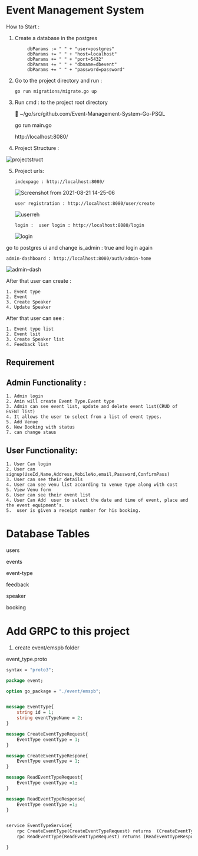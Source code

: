 # Event Management System

How to Start :

1. Create a database in the postgres

```
    	dbParams := " " + "user=postgres"
        dbParams += " " + "host=localhost"
        dbParams += " " + "port=5432"
        dbParams += " " + "dbname=dbevent"
        dbParams += " " + "password=password"
```

2.  Go to the project directory and run :

        go run migrations/migrate.go up

3.  Run cmd : to the project root directory

     ~/go/src/github.com/Event-Management-System-Go-PSQL

    go run main.go

    http://localhost:8080/

4.  Project Structure :

![projectstruct](https://user-images.githubusercontent.com/37740006/130315655-0d5c5442-0549-4802-88c6-6cf555b00aad.png)

5.  Project urls:

        indexpage : http://localhost:8080/

    ![Screenshot from 2021-08-21 14-25-06](https://user-images.githubusercontent.com/85335954/130315830-6acc4961-4a18-49b9-b8e6-0e68773738a1.png)

        user registration : http://localhost:8080/user/create

    ![userreh](https://user-images.githubusercontent.com/85335954/130315937-8197c169-cd94-412c-8fa6-8b91027da5ce.png)

        login :  user login : http://localhost:8080/login

    ![login](https://user-images.githubusercontent.com/85335954/130315976-214aa843-d656-4227-81e2-b6c0c9cb4c6d.png)

go to postgres ui and change is_admin : true and login again

    admin-dashboard : http://localhost:8080/auth/admin-home

![admin-dash](https://user-images.githubusercontent.com/85335954/130316145-df95185f-6fad-43a1-9c44-48711a6196d4.png)

After that user can create :

    1. Event type
    2. Event
    3. Create Speaker
    4. Update Speaker

After that user can see :

    1. Event type list
    2. Event lsit
    3. Create Speaker list
    4. Feedback list

## Requirement

## Admin Functionality :

    1. Admin login
    2. Amin will create Event Type.Event type
    3. Admin can see event list, update and delete event list(CRUD of EVENT list)
    4. It allows the user to select from a list of event types.
    5. Add Venue
    6. New Booking with status
    7. can change staus

## User Functionality:

    1. User Can login
    2. User can signup(UseId,Name,Address,MobileNo,email,Password,ConfirmPass)
    3. User can see their details
    4. User can see venu list according to venue type along with cost
    5. View Venu form
    6. User can see their event list
    4. User Can Add  user to select the date and time of event, place and the event equipment’s.
    5.  user is given a receipt number for his booking.

# Database Tables

users

events

event-type

feedback

speaker

booking

# Add GRPC to this project

1. create event/emspb folder

event_type.proto

```proto
syntax = "proto3";

package event;

option go_package = "./event/emspb";


message EventType{
    string id = 1;
    string eventTypeName = 2;
}

message CreateEventTypeRequest{
    EventType eventType = 1;
}

message CreateEventTypeRespone{
    EventType eventType = 1;
}

message ReadEventTypeRequest{
    EventType eventType =1;
}

message ReadEventTypeResponse{
    EventType eventType =1;
}


service EventTypeService{
    rpc CreateEventType(CreateEventTypeRequest) returns  (CreateEventTypeRespone);
    rpc ReadEventType(ReadEventTypeRequest) returns (ReadEventTypeResponse);

}
```
